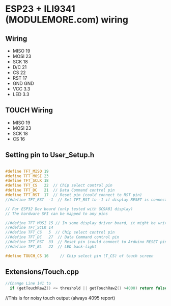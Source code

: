 # ESP23  + ILI9341 (MODULEMORE.com) wiring

## Wiring
 - MISO 19
 - MOSI 23
 - SCK 18
 - D/C 21
 - CS 22
 - RST 17
 - GND GND
 - VCC 3.3
 - LED 3.3


## TOUCH Wiring
 - MISO 19
 - MOSI 23
 - SCK 18
 - CS 16




## Setting pin to User_Setup.h

```cpp

#define TFT_MISO 19
#define TFT_MOSI 23
#define TFT_SCLK 18
#define TFT_CS   22  // Chip select control pin
#define TFT_DC   21  // Data Command control pin
#define TFT_RST  17  // Reset pin (could connect to RST pin)
//#define TFT_RST  -1  // Set TFT_RST to -1 if display RESET is connected to ESP32 board RST

// For ESP32 Dev board (only tested with GC9A01 display)
// The hardware SPI can be mapped to any pins

//#define TFT_MOSI 15 // In some display driver board, it might be written as "SDA" and so on.
//#define TFT_SCLK 14
//#define TFT_CS   5  // Chip select control pin
//#define TFT_DC   27  // Data Command control pin
//#define TFT_RST  33  // Reset pin (could connect to Arduino RESET pin)
//#define TFT_BL   22  // LED back-light

#define TOUCH_CS 16     // Chip select pin (T_CS) of touch screen
```


## Extensions/Touch.cpp

```cpp
//Change Line 141 to
  if (getTouchRawZ() <= threshold || getTouchRawZ() >4000) return false;

```

//This is for noisy touch output (always 4095 report)